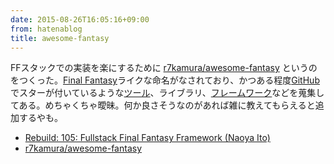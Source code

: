 ```yaml
---
date: 2015-08-26T16:05:16+09:00
from: hatenablog
title: awesome-fantasy
---
```


<p>FFスタックでの実装を楽にするために <a href="https://github.com/r7kamura/awesome-fantasy">r7kamura/awesome-fantasy</a> というのをつくった。<a class="keyword" href="http://d.hatena.ne.jp/keyword/Final%20Fantasy">Final Fantasy</a>ライクな命名がなされており、かつある程度<a class="keyword" href="http://d.hatena.ne.jp/keyword/GitHub">GitHub</a>でスターが付いているような<a class="keyword" href="http://d.hatena.ne.jp/keyword/%A5%C4%A1%BC%A5%EB">ツール</a>、ライブラリ、<a class="keyword" href="http://d.hatena.ne.jp/keyword/%A5%D5%A5%EC%A1%BC%A5%E0%A5%EF%A1%BC%A5%AF">フレームワーク</a>などを蒐集してある。めちゃくちゃ曖昧。何か良さそうなのがあれば雑に教えてもらえると追加するやも。</p>

<ul>
<li><a href="http://rebuild.fm/105/">Rebuild: 105: Fullstack Final Fantasy Framework (Naoya Ito)</a></li>
<li><a href="https://github.com/r7kamura/awesome-fantasy">r7kamura/awesome-fantasy</a></li>
</ul>


